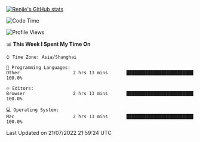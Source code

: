[![Renjie's GitHub stats](https://github-readme-stats.vercel.app/api?username=liurenjie1024&show_icons=true&theme=chartreuse-dark)](https://github.com/anuraghazra/github-readme-stats)

<!--START_SECTION:waka-->
![Code Time](http://img.shields.io/badge/Code%20Time-78%20hrs%2014%20mins-blue)

![Profile Views](http://img.shields.io/badge/Profile%20Views-29-blue)

📊 **This Week I Spent My Time On** 

```text
⌚︎ Time Zone: Asia/Shanghai

💬 Programming Languages: 
Other                    2 hrs 13 mins       █████████████████████████   100.0%

🔥 Editors: 
Browser                  2 hrs 13 mins       █████████████████████████   100.0%

💻 Operating System: 
Mac                      2 hrs 13 mins       █████████████████████████   100.0%

```


 Last Updated on 21/07/2022 21:59:24 UTC
<!--END_SECTION:waka-->

